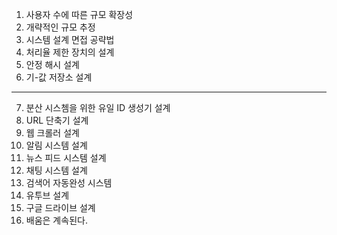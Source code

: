01. 사용자 수에 따른 규모 확장성
02. 개략적인 규모 추정
03. 시스템 설계 면접 공략법
04. 처리율 제한 장치의 설계
05. 안정 해시 설계
06. 기-값 저장소 설계
---
07. 분산 시스쳄을 위한 유일 ID 생성기 설계
08. URL 단축기 설계
09. 웹 크롤러 설계
10. 알림 시스템 설계
11. 뉴스 피드 시스템 설계
12. 채팅 시스템 설계
13. 검색어 자동완성 시스템
14. 유투브 설계
15. 구글 드라이브 설계
16. 배움은 계속된다.
